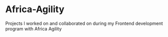 # Africa-Agility
Projects l worked on and collaborated on during my Frontend development program with Africa Agility
